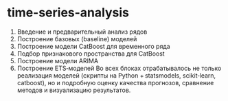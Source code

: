 # time-series-analysis
1. Введение и предварительный анализ рядов
2. Построение базовых (baseline) моделей
3. Построение модели CatBoost для временного ряда
4. Подбор признакового пространства для CatBoost
5. Построение модели ARIMA
6. Построение ETS‑моделей
Во всех блоках отрабатывалось не только реализация моделей (скрипты на Python + statsmodels, scikit‑learn, catboost), но и подробную оценку качества прогнозов, сравнение методов и визуализацию результатов.
